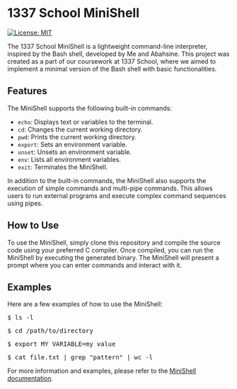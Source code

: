 <h1>1337 School MiniShell</h1>

<p>
    <a href="https://opensource.org/licenses/MIT"><img src="https://img.shields.io/badge/License-MIT-yellow.svg" alt="License: MIT"></a>
</p>

<p>
    The 1337 School MiniShell is a lightweight command-line interpreter, inspired by the Bash shell, developed by Me and Abahsine. This project was created as a part of our coursework at 1337 School, where we aimed to implement a minimal version of the Bash shell with basic functionalities.
</p>

<h2>Features</h2>

<p>
    The MiniShell supports the following built-in commands:
</p>

<ul>
    <li><code>echo</code>: Displays text or variables to the terminal.</li>
    <li><code>cd</code>: Changes the current working directory.</li>
    <li><code>pwd</code>: Prints the current working directory.</li>
    <li><code>export</code>: Sets an environment variable.</li>
    <li><code>unset</code>: Unsets an environment variable.</li>
    <li><code>env</code>: Lists all environment variables.</li>
    <li><code>exit</code>: Terminates the MiniShell.</li>
</ul>

<p>
    In addition to the built-in commands, the MiniShell also supports the execution of simple commands and multi-pipe commands. This allows users to run external programs and execute complex command sequences using pipes.
</p>

<h2>How to Use</h2>

<p>
    To use the MiniShell, simply clone this repository and compile the source code using your preferred C compiler. Once compiled, you can run the MiniShell by executing the generated binary. The MiniShell will present a prompt where you can enter commands and interact with it.
</p>

<h2>Examples</h2>

<p>
    Here are a few examples of how to use the MiniShell:
</p>

<pre>
$ ls -l
</pre>

<pre>
$ cd /path/to/directory
</pre>

<pre>
$ export MY_VARIABLE=my_value
</pre>

<pre>
$ cat file.txt | grep "pattern" | wc -l
</pre>

<p>
    For more information and examples, please refer to the <a href="#">MiniShell documentation</a>.
</p>

